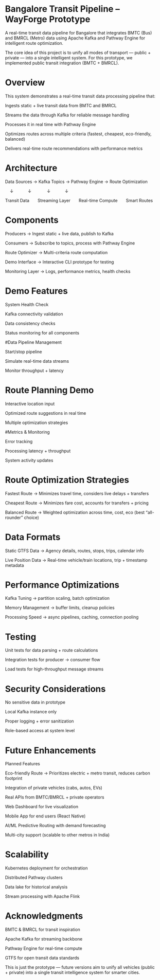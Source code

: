 # Bangalore Transit Pipeline – WayForge Prototype

A real-time transit data pipeline for Bangalore that integrates BMTC (Bus) and BMRCL (Metro) data using Apache Kafka and Pathway Engine for intelligent route optimization.

The core idea of this project is to unify all modes of transport — public + private — into a single intelligent system.
For this prototype, we implemented public transit integration (BMTC + BMRCL).

# Overview

This system demonstrates a real-time transit data processing pipeline that:

Ingests static + live transit data from BMTC and BMRCL

Streams the data through Kafka for reliable message handling

Processes it in real time with Pathway Engine

Optimizes routes across multiple criteria (fastest, cheapest, eco-friendly, balanced)

Delivers real-time route recommendations with performance metrics

# Architecture

Data Sources → Kafka Topics → Pathway Engine → Route Optimization


    ↓                ↓               ↓                ↓

    
Transit Data       Streaming Layer       Real-time Compute       Smart Routes

# Components

Producers → Ingest static + live data, publish to Kafka

Consumers → Subscribe to topics, process with Pathway Engine

Route Optimizer → Multi-criteria route computation

Demo Interface → Interactive CLI prototype for testing

Monitoring Layer → Logs, performance metrics, health checks

# Demo Features
System Health Check

Kafka connectivity validation

Data consistency checks

Status monitoring for all components

#Data Pipeline Management

Start/stop pipeline

Simulate real-time data streams

Monitor throughput + latency

# Route Planning Demo

Interactive location input

Optimized route suggestions in real time

Multiple optimization strategies

#Metrics & Monitoring

Error tracking

Processing latency + throughput

System activity updates

# Route Optimization Strategies

Fastest Route → Minimizes travel time, considers live delays + transfers

Cheapest Route → Minimizes fare cost, accounts for transfers + pricing

Balanced Route → Weighted optimization across time, cost, eco (best “all-rounder” choice)

# Data Formats

Static GTFS Data → Agency details, routes, stops, trips, calendar info

Live Position Data → Real-time vehicle/train locations, trip + timestamp metadata

# Performance Optimizations

Kafka Tuning → partition scaling, batch optimization

Memory Management → buffer limits, cleanup policies

Processing Speed → async pipelines, caching, connection pooling

# Testing

Unit tests for data parsing + route calculations

Integration tests for producer → consumer flow

Load tests for high-throughput message streams

# Security Considerations

No sensitive data in prototype

Local Kafka instance only

Proper logging + error sanitization

Role-based access at system level

# Future Enhancements
Planned Features

Eco-friendly Route → Prioritizes electric + metro transit, reduces carbon footprint

Integration of private vehicles (cabs, autos, EVs)

Real APIs from BMTC/BMRCL + private operators

Web Dashboard for live visualization

Mobile App for end users (React Native)

AI/ML Predictive Routing with demand forecasting

Multi-city support (scalable to other metros in India)

# Scalability

Kubernetes deployment for orchestration

Distributed Pathway clusters

Data lake for historical analysis

Stream processing with Apache Flink

# Acknowledgments

BMTC & BMRCL for transit inspiration

Apache Kafka for streaming backbone

Pathway Engine for real-time compute

GTFS for open transit data standards

This is just the prototype — future versions aim to unify all vehicles (public + private) into a single transit intelligence system for smarter cities.
